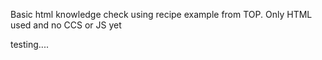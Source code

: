 Basic html knowledge check using recipe example from TOP. Only HTML used and no CCS or JS yet

testing....
